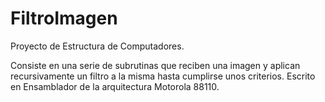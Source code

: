 # FiltroImagen
Proyecto de Estructura de Computadores.

Consiste en una serie de subrutinas que reciben una imagen y aplican 
recursivamente un filtro a la misma hasta cumplirse unos criterios. 
Escrito en Ensamblador de la arquitectura Motorola 88110.

